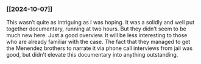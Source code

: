 ### [[2024-10-07]]

This wasn’t quite as intriguing as I was hoping. It was a solidly and well put together documentary, running at two hours. But they didn’t seem to be much new here. Just a good overview. It will be less interesting to those who are already familiar with the case. The fact that they managed to get the Menendez brothers to narrate it via phone call interviews from jail was good, but didn’t elevate this documentary into anything outstanding.